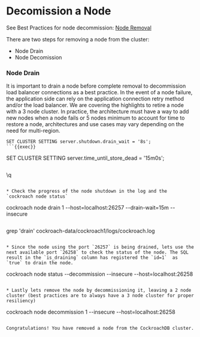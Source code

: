 # Decomission a Node

See Best Practices for node decommission: [Node Removal](https://www.cockroachlabs.com/docs/stable/node-shutdown.html)

There are two steps for removing a node from the cluster:

* Node Drain
* Node Decomission

### Node Drain

It is important to drain a node before complete removal to decommission load balancer connections as a best practice. In the event of a node failure, the application side can rely on the application connection retry method and/or the load balancer. We are covering the highlights to retire a node with a 3 node cluster. In practice, the architecture must have a way to add new nodes when a node fails or 5 nodes minimum to account for time to restore a node, architectures and use cases may vary depending on the need for multi-region.

```
SET CLUSTER SETTING server.shutdown.drain_wait = '8s';
```{{exec}}

```
SET CLUSTER SETTING server.time_until_store_dead = '15m0s';
```{{exec}}

```
\q
```{{exec}}

* Check the progress of the node shutdown in the log and the `cockroach node status`

```
cockroach node drain 1 --host=localhost:26257 --drain-wait=15m --insecure
```{{exec}}

```
grep 'drain' cockroach-data/cockroach1/logs/cockroach.log
```{{exec}}

* Since the node using the port `26257` is being drained, lets use the next available port `26258` to check the status of the node. The SQL result in the `is_draining` column has registered the `id=1`  as `true` to drain the node.

```
cockroach node status --decommission --insecure --host=localhost:26258
```{{exec}}

* Lastly lets remove the node by decommissioning it, leaving a 2 node cluster (best practices are to always have a 3 node cluster for proper resiliency)

```
cockroach node decommission 1 --insecure --host=localhost:26258
```{{exec}}

Congratulations! You have removed a node from the CockroachDB cluster.